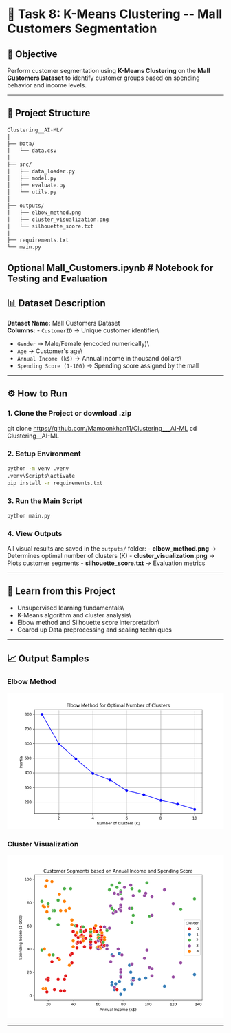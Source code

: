 # 🧠 Task 8: K-Means Clustering -- Mall Customers Segmentation

## 🎯 Objective

Perform customer segmentation using **K-Means Clustering** on the **Mall
Customers Dataset** to identify customer groups based on spending
behavior and income levels.

------------------------------------------------------------------------

## 📂 Project Structure

    Clustering__AI-ML/
    │
    ├── Data/
    │   └── data.csv             
    │
    ├── src/
    │   ├── data_loader.py                  
    │   ├── model.py                        
    │   ├── evaluate.py                     
    │   └── utils.py                        
    │
    ├── outputs/
    │   ├── elbow_method.png                
    │   ├── cluster_visualization.png       
    │   └── silhouette_score.txt            
    │
    ├── requirements.txt                    
    └── main.py                             

Optional Mall_Customers.ipynb  # Notebook for Testing and Evaluation
------------------------------------------------------------------------

## 📊 Dataset Description

**Dataset Name:** Mall Customers Dataset\
**Columns:** - `CustomerID` → Unique customer identifier\
- `Gender` → Male/Female (encoded numerically)\
- `Age` → Customer's age\
- `Annual Income (k$)` → Annual income in thousand dollars\
- `Spending Score (1-100)` → Spending score assigned by the mall

------------------------------------------------------------------------

## ⚙️ How to Run

### 1. Clone the Project or download .zip
git clone https://github.com/Mamoonkhan11/Clustering___AI-ML
cd Clustering__AI-ML


### 2. Setup Environment

``` bash
python -m venv .venv
.venv\Scripts\activate
pip install -r requirements.txt
```

### 3. Run the Main Script

``` bash
python main.py
```

### 4. View Outputs

All visual results are saved in the `outputs/` folder: -
**elbow_method.png** → Determines optimal number of clusters (K) -
**cluster_visualization.png** → Plots customer segments -
**silhouette_score.txt** → Evaluation metrics

------------------------------------------------------------------------

## 🧩 Learn from this Project

-   Unsupervised learning fundamentals\
-   K-Means algorithm and cluster analysis\
-   Elbow method and Silhouette score interpretation\
-   Geared up Data preprocessing and scaling techniques

------------------------------------------------------------------------

## 📈 Output Samples

### Elbow Method

![Elbow Method](Outputs/elbow_method.png)

### Cluster Visualization

![Cluster Visualization](Outputs/clusters_visualization.png)

------------------------------------------------------------------------